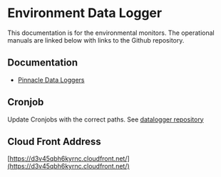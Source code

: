 # Environment Data Logger
This documentation is for the environmental monitors. The operational manuals are linked below with links to the Github repository.

## Documentation

* [Pinnacle Data Loggers](https://drive.google.com/drive/folders/1-gIR2quS0h4VXLrriMKkhUPquUnk3GkT)

## Cronjob

Update Cronjobs with the correct paths. See [datalogger repository](https://github.com/culibraries/data-loggers/blob/main/README.md) 

## Cloud Front Address

[https://d3v45qbh6kyrnc.cloudfront.net/](https://d3v45qbh6kyrnc.cloudfront.net/)

